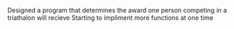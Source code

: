 Designed a program that determines the award one person competing in a triathalon will recieve
Starting to impliment more functions at one time 
